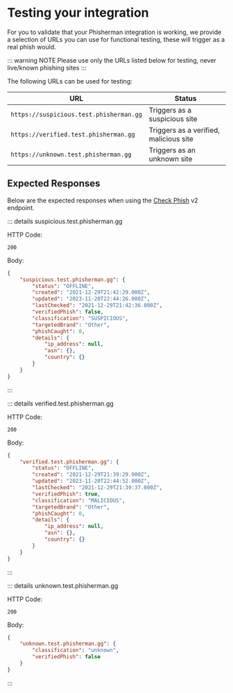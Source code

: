 # Testing your integration

For you to validate that your Phisherman integration is working, we provide a selection of URLs you can use for functional testing, these will trigger as a real phish would.

::: warning NOTE
Please use only the URLs listed below for testing, never live/known phishing sites
:::

The following URLs can be used for testing:

| URL                                     | Status                                 |
| --------------------------------------- | -------------------------------------- |
| `https://suspicious.test.phisherman.gg` | Triggers as a suspicious site          |
| `https://verified.test.phisherman.gg`   | Triggers as a verified, malicious site |
| `https://unknown.test.phisherman.gg`    | Triggers as an unknown site            |

## Expected Responses

Below are the expected responses when using the [Check Phish](/api/v2/phish/check-phish) v2 endpoint.

::: details suspicious.test.phisherman.gg

HTTP Code:

```
200
```

Body:

```json
{
    "suspicious.test.phisherman.gg": {
        "status": "OFFLINE",
        "created": "2021-12-29T21:42:29.000Z",
        "updated": "2023-11-20T22:44:26.000Z",
        "lastChecked": "2021-12-29T21:42:36.000Z",
        "verifiedPhish": false,
        "classification": "SUSPICIOUS",
        "targetedBrand": "Other",
        "phishCaught": 0,
        "details": {
            "ip_address": null,
            "asn": {},
            "country": {}
        }
    }
}
```

:::

::: details verified.test.phisherman.gg

HTTP Code:

```
200
```

Body:

```json
{
    "verified.test.phisherman.gg": {
        "status": "OFFLINE",
        "created": "2021-12-29T21:39:29.000Z",
        "updated": "2023-11-20T22:44:52.000Z",
        "lastChecked": "2021-12-29T21:39:37.000Z",
        "verifiedPhish": true,
        "classification": "MALICIOUS",
        "targetedBrand": "Other",
        "phishCaught": 0,
        "details": {
            "ip_address": null,
            "asn": {},
            "country": {}
        }
    }
}
```

:::

::: details unknown.test.phisherman.gg

HTTP Code:

```
200
```

Body:

```json
{
    "unknown.test.phisherman.gg": {
        "classification": "unknown",
        "verifiedPhish": false
    }
}
```

:::
